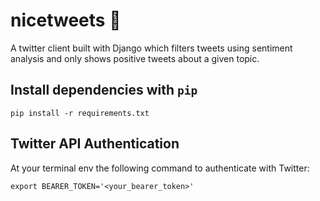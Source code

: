 # nicetweets 🐥

A twitter client built with Django which filters tweets using sentiment analysis and only shows positive tweets about a given topic.

## Install dependencies with `pip`

`pip install -r requirements.txt`

## Twitter API Authentication

At your terminal env the following command to authenticate with Twitter:

    export BEARER_TOKEN='<your_bearer_token>'
